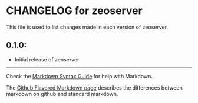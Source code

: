 # CHANGELOG for zeoserver

This file is used to list changes made in each version of zeoserver.

## 0.1.0:

* Initial release of zeoserver

- - - 
Check the [Markdown Syntax Guide](http://daringfireball.net/projects/markdown/syntax) for help with Markdown.

The [Github Flavored Markdown page](http://github.github.com/github-flavored-markdown/) describes the differences between markdown on github and standard markdown.
